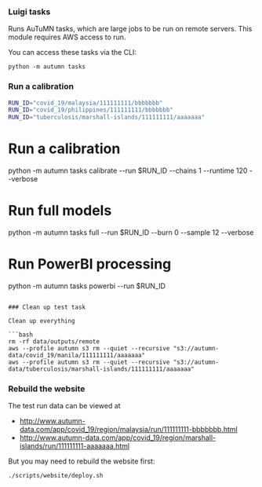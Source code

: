 ### Luigi tasks

Runs AuTuMN tasks, which are large jobs to be run on remote servers.
This module requires AWS access to run.

You can access these tasks via the CLI:

```
python -m autumn tasks
```

### Run a calibration

```bash
RUN_ID="covid_19/malaysia/111111111/bbbbbbb"
RUN_ID="covid_19/philippines/111111111/bbbbbbb"
RUN_ID="tuberculosis/marshall-islands/111111111/aaaaaaa"
```

# Run a calibration

python -m autumn tasks calibrate --run $RUN_ID --chains 1 --runtime 120 --verbose

# Run full models

python -m autumn tasks full --run $RUN_ID --burn 0 --sample 12 --verbose

# Run PowerBI processing

python -m autumn tasks powerbi --run $RUN_ID

````

### Clean up test task

Clean up everything

```bash
rm -rf data/outputs/remote
aws --profile autumn s3 rm --quiet --recursive "s3://autumn-data/covid_19/manila/111111111/aaaaaaa"
aws --profile autumn s3 rm --quiet --recursive "s3://autumn-data/tuberculosis/marshall-islands/111111111/aaaaaaa"
````

### Rebuild the website

The test run data can be viewed at

- http://www.autumn-data.com/app/covid_19/region/malaysia/run/111111111-bbbbbbb.html
- http://www.autumn-data.com/app/covid_19/region/marshall-islands/run/111111111-aaaaaaa.html

But you may need to rebuild the website first:

```bash
./scripts/website/deploy.sh
```
